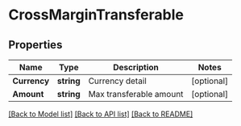 # CrossMarginTransferable

## Properties

Name | Type | Description | Notes
------------ | ------------- | ------------- | -------------
**Currency** | **string** | Currency detail | [optional] 
**Amount** | **string** | Max transferable amount | [optional] 

[[Back to Model list]](../README.md#documentation-for-models) [[Back to API list]](../README.md#documentation-for-api-endpoints) [[Back to README]](../README.md)



